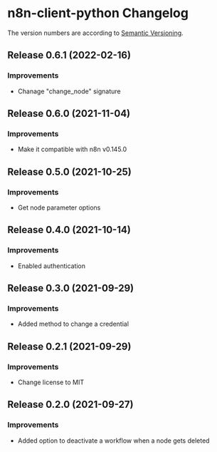 # n8n-client-python Changelog
The version numbers are according to [Semantic Versioning](http://semver.org/).

## Release 0.6.1 (2022-02-16)
### Improvements
- Chanage "change_node" signature


## Release 0.6.0 (2021-11-04)
### Improvements
- Make it compatible with n8n v0.145.0


## Release 0.5.0 (2021-10-25)
### Improvements
- Get node parameter options


## Release 0.4.0 (2021-10-14)
### Improvements
- Enabled authentication


## Release 0.3.0 (2021-09-29)
### Improvements
- Added method to change a credential


## Release 0.2.1 (2021-09-29)
### Improvements
- Change license to MIT


## Release 0.2.0 (2021-09-27)
### Improvements
- Added option to deactivate a workflow when a node gets deleted
